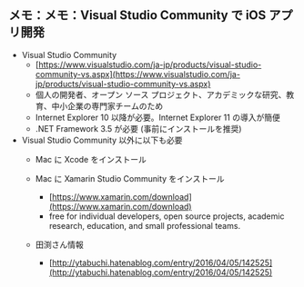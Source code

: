 ## メモ：メモ：Visual Studio Community で iOS アプリ開発


* Visual Studio Community
  * [https://www.visualstudio.com/ja-jp/products/visual-studio-community-vs.aspx](https://www.visualstudio.com/ja-jp/products/visual-studio-community-vs.aspx)
  * 個人の開発者、オープン ソース プロジェクト、アカデミックな研究、教育、中小企業の専門家チームのため
  * Internet Explorer 10 以降が必要。Internet Explorer 11 の導入が簡便
  * .NET Framework 3.5 が必要 (事前にインストールを推奨)
* Visual Studio Community 以外に以下も必要
  * Mac に Xcode をインストール
  * Mac に Xamarin Studio Community をインストール
    * [https://www.xamarin.com/download](https://www.xamarin.com/download)
    * free for individual developers, open source projects, academic research, education, and small professional teams.



  * 田渕さん情報
    * [http://ytabuchi.hatenablog.com/entry/2016/04/05/142525](http://ytabuchi.hatenablog.com/entry/2016/04/05/142525)




